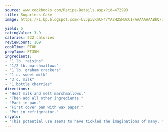 ```yaml
---
source: www.cookbooks.com/Recipe-Details.aspx?id=472993
title: Sugarless Cake
image: https://1.bp.blogspot.com/-LvJpivRmCF4/YA2H25MUcCI/AAAAAAAABhQ/xgndXuMf7Zopp5S4RExCblnSp5YGujfSQCLcBGAsYHQ/s320/8.png

yield: 5
ratingValue: 3.9
calories: 222 calories
reviewCount: 109
cookTime: PT0H
prepTime: PT35M
ingredients:
- "1 lb. raisins"
- "1/2 lb. marshmallows"
- "1 lb. graham crackers"
- "1 c. sweet milk"
- "3 c. milk"
- "1 bottle cherries"
directions:
- "Heat milk and melt marshmallows."
- "Then add all other ingredients."
- "Pack in pan."
- "First cover pan with wax paper."
- "Put in refrigerator."
crypto:
- "This potential use seems to have tickled the imaginations of many, many bitcoin fanciers."
---
```

